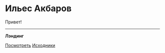 # Ильес Акбаров
Привет!

---

**Лэндинг**

[Посмотреть](https://ilyesakb.github.io/landing/)   [Исходники](https://github.com/IlyesAkb/busines-landing)
